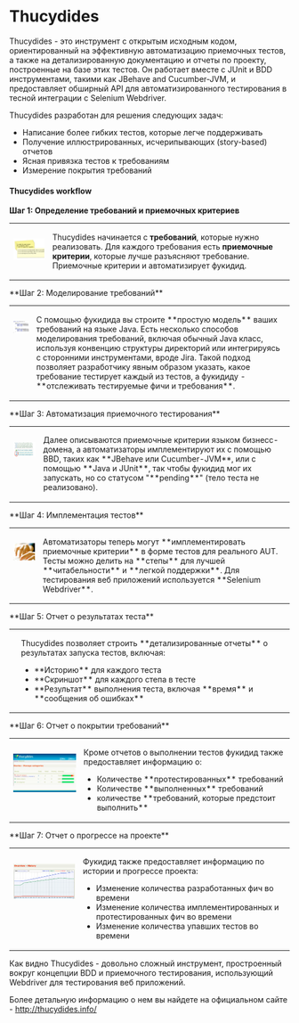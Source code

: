 # Thucydides
Thucydides - это инструмент с открытым исходным кодом, ориентированный на эффективную автоматизацию приемочных тестов, а также на детализированную документацию и отчеты по проекту, построенные на базе этих тестов. Он работает вместе с JUnit и BDD инструментами, такими как JBehave and Cucumber-JVM, и предоставляет обширный API для автоматизированного тестирования в тесной интеграции с Selenium Webdriver.

Thucydides разработан для решения следующих задач:
* Написание более гибких тестов, которые легче поддерживать
* Получение иллюстрированных, исчерипывающих (story-based) отчетов
* Ясная привязка тестов к требованиям
* Измерение покрытия требований

#### Thucydides workflow
**Шаг 1: Определение требований и приемочных критериев**
<table width="100%" cellspacing="" cellpadding="5" border="0">
    <tbody>
        <tr>
            <td valign="top" align="left" style="padding-top: 13px;">
                <p>
                    <img width="250" border="0" alt="" src="/resources/story-cards.jpg">
                </p>
            </td>
            <td valign="top" align="left">
                <p>Thucydides начинается с <strong>требований</strong>, которые нужно реализовать. Для каждого требования есть <strong>приемочные критерии</strong>, которые лучше разъясняют требование. Приемочные критерии и автоматизирует фукидид.</p>
            </td>
        </tr>
    </tbody>
</table>
**Шаг 2: Моделирование требований**
<table width="100%" cellspacing="" cellpadding="5" border="0">
    <tbody>
        <tr>
            <td valign="top" align="left" style="padding-top: 13px;">
                <p>
                    <img width="250" border="0" alt="" src="/resources/requirements.png">
                </p>
            </td>
            <td valign="top" align="left">
                <p>С помощью фукидида вы строите **простую модель** ваших требований на языке Java. Есть несколько способов моделирования требований, включая обычный Java класс, используя конвенцию структуры директорий или интегрируясь с сторонними инструментами, вроде Jira. Такой подход позволяет разработчику явным образом указать, какое требование тестирует каждый из тестов, а фукидиду - **отслеживать тестируемые фичи и требования**.</p>
            </td>
        </tr>
    </tbody>
</table>
**Шаг 3: Автоматизация приемочного тестирования**
<table width="100%" cellspacing="" cellpadding="5" border="0">
    <tbody>
        <tr>
            <td valign="top" align="left" style="padding-top: 13px;">
                <p>
                    <img width="250" border="0" alt="" src="/resources/given-when-then.jpg">
                </p>
            </td>
            <td valign="top" align="left">
                <p> Далее описываются приемочные критерии языком бизнесс-домена, а автоматизаторы имплементируют их с помощью BBD, таких как **JBehave или Cucumber-JVM**, или с помощью **Java и JUnit**, так чтобы фукидид мог их запускать, но со статусом "**pending**" (тело теста не реализовано).</p>
            </td>
        </tr>
    </tbody>
</table>
**Шаг 4: Имплементация тестов**
<table width="100%" cellspacing="" cellpadding="5" border="0">
    <tbody>
        <tr>
            <td valign="top" align="left" style="padding-top: 13px;">
                <p>
                    <img width="250" border="0" alt="" src="/resources/small-keyboard.png">
                </p>
            </td>
            <td valign="top" align="left">
                <p> Автоматизаторы теперь могут **имплементировать приемочные критерии** в форме тестов для реального AUT. Тесты можно делить на **степы** для лучшей **читабельности** и **легкой поддержки**. Для тестирования веб приложений используется **Selenium Webdriver**.</p>
            </td>
        </tr>
    </tbody>
</table>
**Шаг 5: Отчет о результатах теста**
<table width="100%" cellspacing="" cellpadding="5" border="0">
    <tbody>
        <tr>
            <td valign="top" align="left" style="padding-top: 13px;">
                <p>
                    <img width="250" border="0" alt="" src="/resources/reports.jpg">
                </p>
            </td>
            <td valign="top" align="left">
                <p> Thucydides позволяет строить **детализированные отчеты** о результатах запуска тестов, включая:
                    <ul>
                        <li>**Историю** для каждого теста</li>
                        <li>**Скриншот** для каждого степа в тесте</li>
                        <li>**Результат** выполнения теста, включая **время** и **сообщения об ошибках**</li>
                </ul>
                </p>
            </td>
        </tr>
    </tbody>
</table>
**Шаг 6: Отчет о покрытии требований**
<table width="100%" cellspacing="" cellpadding="5" border="0">
    <tbody>
        <tr>
            <td valign="top" align="left" style="padding-top: 13px;">
                <p>
                    <img width="250" border="0" alt="" src="/resources/coverage.jpg">
                </p>
            </td>
            <td valign="top" align="left">
                <p> Кроме отчетов о выполнении тестов фукидид также предоставляет информацию о:
                    <ul>
                        <li>Количестве **протестированных** требований</li>
                        <li>Количестве **выполненных** требований</li>
                        <li>количестве **требований, которые предстоит выполнить**</li>
                    </ul>
                </p>
            </td>
        </tr>
    </tbody>
</table>
**Шаг 7: Отчет о прогрессе на проекте**
<table width="100%" cellspacing="" cellpadding="5" border="0">
    <tbody>
        <tr>
            <td valign="top" align="left" style="padding-top: 13px;">
                <p>
                    <img width="250" border="0" alt="" src="/resources/history.jpg">
                </p>
            </td>
            <td valign="top" align="left">
                <p> Фукидид также предоставляет информацию по истории и прогрессе проекта:
                    <ul>
                        <li>Изменение количества разработанных фич во времени</li>
                        <li>Изменение количества имплементированных и протестированных фич во времени</li>
                        <li>Изменение количества упавших тестов во времени</li>
                    </ul>
                </p>
            </td>
        </tr>
    </tbody>
</table>
Как видно Thucydides - довольно сложный инструмент, простроенный вокруг концепции BDD и приемочного тестирования, использующий Webdriver для тестирования веб приложений. 

Более детальную информацию о нем вы найдете на официальном сайте - http://thucydides.info/

